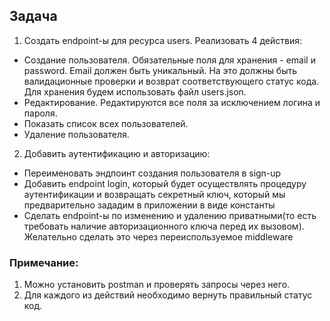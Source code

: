 ## Задача
1. Создать endpoint-ы для ресурса users. 
Реализовать 4 действия:
- Создание пользователя. Обязательные поля для хранения - email и password. Email должен быть уникальный. 
На это должны быть валидационные проверки и возврат соответствующего статус кода. Для хранения будем использовать файл users.json.
- Редактирование. Редактируются все поля за исключением логина и пароля.
- Показать список всех пользователей.
- Удаление пользователя.

2. Добавить аутентификацию и авторизацию: 
- Переименовать эндпоинт создания пользователя в sign-up
- Добавить endpoint login, который будет осуществлять процедуру аутентификации и возвращать секретный ключ, который мы предварительно 
зададим в приложении в виде константы
- Сделать endpoint-ы по изменению и удалению приватными(то есть требовать наличие авторизационного ключа перед их вызовом). 
Желательно сделать это через переиспользуемое middleware

### Примечание:

1. Можно установить postman и проверять запросы через него.
2. Для каждого из действий необходимо вернуть правильный статус код.
